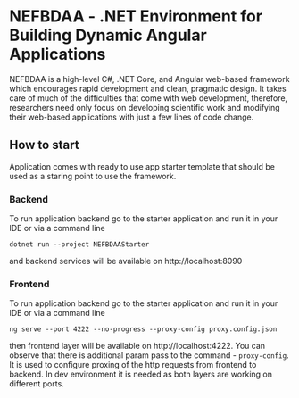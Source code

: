 # NEFBDAA - .NET Environment for Building Dynamic Angular Applications

NEFBDAA is a high-level C#, .NET Core, and Angular web-based framework which encourages rapid development and clean, pragmatic design. It takes care of much of the difficulties that come with web development, therefore, researchers need only focus on developing scientific work and modifying their web-based applications with just a few lines of code change. 
## How to start
Application comes with ready to use app starter template that should be used as a staring point to use the framework.
### Backend
To run application backend go to the starter application and run it in your IDE or via a command line
```
dotnet run --project NEFBDAAStarter
```
and backend services will be available on http://localhost:8090
### Frontend
To run application backend go to the starter application and run it in your IDE or via a command line
```
ng serve --port 4222 --no-progress --proxy-config proxy.config.json
```
then frontend layer will be available on http://localhost:4222. You can observe that there is additional param pass to the command - `proxy-config`. It is used to configure proxing of the http requests from frontend to backend. In dev environment it is needed as both layers are working on different ports.